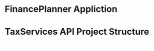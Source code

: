 # FinancePlanner Appliction

# TaxServices API Project Structure
![Alt text here](TaxServices-Project-Structure.png)
